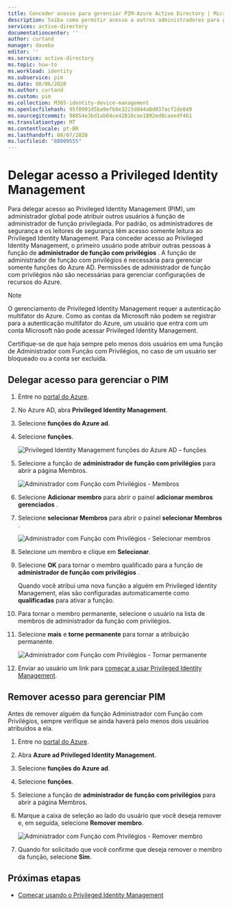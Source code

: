 ```yaml
---
title: Conceder acesso para gerenciar PIM-Azure Active Directory | Microsoft Docs
description: Saiba como permitir acesso a outros administradores para gerenciar o Azure AD PIM (Privileged Identity Management).
services: active-directory
documentationcenter: ''
author: curtand
manager: daveba
editor: ''
ms.service: active-directory
ms.topic: how-to
ms.workload: identity
ms.subservice: pim
ms.date: 08/06/2020
ms.author: curtand
ms.custom: pim
ms.collection: M365-identity-device-management
ms.openlocfilehash: 95f8991d5ba9efb8e3223dd44a8d037acf2de849
ms.sourcegitcommit: 98854e3bd1ab04ce42816cae1892ed0caeedf461
ms.translationtype: MT
ms.contentlocale: pt-BR
ms.lasthandoff: 08/07/2020
ms.locfileid: "88009555"
---
```

# <a name="delegate-access-to-privileged-identity-management"></a>Delegar acesso a Privileged Identity Management

Para delegar acesso ao Privileged Identity Management (PIM), um administrador global pode atribuir outros usuários à função de administrador de função privilegiada. Por padrão, os administradores de segurança e os leitores de segurança têm acesso somente leitura ao Privileged Identity Management. Para conceder acesso ao Privileged Identity Management, o primeiro usuário pode atribuir outras pessoas à função de **administrador de função com privilégios** . A função de administrador de função com privilégios é necessária para gerenciar somente funções do Azure AD. Permissões de administrador de função com privilégios não são necessárias para gerenciar configurações de recursos do Azure.

> [!NOTE]
> O gerenciamento de Privileged Identity Management requer a autenticação multifator do Azure. Como as contas da Microsoft não podem se registrar para a autenticação multifator do Azure, um usuário que entra com um conta Microsoft não pode acessar Privileged Identity Management.

Certifique-se de que haja sempre pelo menos dois usuários em uma função de Administrador com Função com Privilégios, no caso de um usuário ser bloqueado ou a conta ser excluída.

## <a name="delegate-access-to-manage-pim"></a>Delegar acesso para gerenciar o PIM

1. Entre no [portal do Azure](https://portal.azure.com/).

1. No Azure AD, abra **Privileged Identity Management**.

1. Selecione **funções do Azure ad**.

1. Selecione **funções**.

    ![Privileged Identity Management funções do Azure AD – funções](./media/pim-how-to-give-access-to-pim/pim-directory-roles-roles.png)

1. Selecione a função de **administrador de função com privilégios** para abrir a página Membros.

    ![Administrador com Função com Privilégios - Membros](./media/pim-how-to-give-access-to-pim/pim-pra-members.png)

1. Selecione **Adicionar membro** para abrir o painel **adicionar membros gerenciados** .

1. Selecione **selecionar Membros** para abrir o painel **selecionar Membros** .

    ![Administrador com Função com Privilégios - Selecionar membros](./media/pim-how-to-give-access-to-pim/pim-pra-select-members.png)

1. Selecione um membro e clique em **Selecionar**.

1. Selecione **OK** para tornar o membro qualificado para a função de **administrador de função com privilégios** .

    Quando você atribui uma nova função a alguém em Privileged Identity Management, elas são configuradas automaticamente como **qualificadas** para ativar a função.

1. Para tornar o membro permanente, selecione o usuário na lista de membros de administrador da função com privilégios.

1. Selecione **mais** e **torne permanente** para tornar a atribuição permanente.

    ![Administrador com Função com Privilégios - Tornar permanente](./media/pim-how-to-give-access-to-pim/pim-pra-make-permanent.png)

1. Enviar ao usuário um link para [começar a usar Privileged Identity Management](pim-getting-started.md).

## <a name="remove-access-to-manage-pim"></a>Remover acesso para gerenciar PIM

Antes de remover alguém da função Administrador com Função com Privilégios, sempre verifique se ainda haverá pelo menos dois usuários atribuídos a ela.

1. Entre no [portal do Azure](https://portal.azure.com/).

1. Abra **Azure ad Privileged Identity Management**.

1. Selecione **funções do Azure ad**.

1. Selecione **funções**.

1. Selecione a função de **administrador de função com privilégios** para abrir a página Membros.

1. Marque a caixa de seleção ao lado do usuário que você deseja remover e, em seguida, selecione **Remover membro**.

    ![Administrador com Função com Privilégios - Remover membro](./media/pim-how-to-give-access-to-pim/pim-pra-remove-member.png)

1. Quando for solicitado que você confirme que deseja remover o membro da função, selecione **Sim**.

## <a name="next-steps"></a>Próximas etapas

- [Começar usando o Privileged Identity Management](pim-getting-started.md)
